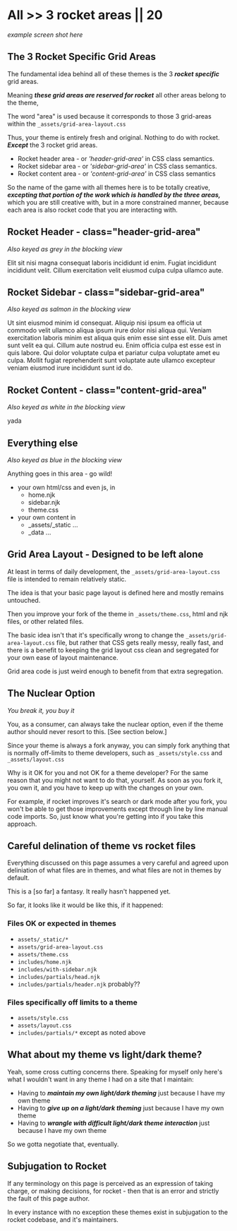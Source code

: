 # All >> 3 rocket areas || 20

_example screen shot here_

## The 3 Rocket Specific Grid Areas

The fundamental idea behind all of these themes is the 3 _**rocket specific**_ grid areas.

Meaning _**these grid areas are reserved for rocket**_ all other areas belong to the theme,

The word "area" is used because it corresponds to those 3 grid-areas within the `_assets/grid-area-layout.css`

Thus, your theme is entirely fresh and original. Nothing to do with rocket. _**Except**_ the 3 rocket grid areas.

- Rocket header area - or _'header-grid-area'_ in CSS class semantics.
- Rocket sidebar area - or _'sidebar-grid-area'_ in CSS class semantics.
- Rocket content area - or _'content-grid-area'_ in CSS class semantics

So the name of the game with all themes here is to be totally creative, _**excepting that portion of the work which is handled by the three areas,**_ which you are still creative with, but in a more constrained manner, because each area is also rocket code that you are interacting with.

## Rocket Header - class="header-grid-area"

_Also keyed as grey in the blocking view_

Elit sit nisi magna consequat laboris incididunt id enim. Fugiat incididunt incididunt velit. Cillum exercitation velit eiusmod culpa culpa ullamco aute.

## Rocket Sidebar - class="sidebar-grid-area"

_Also keyed as salmon in the blocking view_

Ut sint eiusmod minim id consequat. Aliquip nisi ipsum ea officia ut commodo velit ullamco aliqua ipsum irure dolor nisi aliqua qui. Veniam exercitation laboris minim est aliqua quis enim esse sint esse elit. Duis amet sunt velit ea qui. Cillum aute nostrud eu. Enim officia culpa est esse est in quis labore. Qui dolor voluptate culpa et pariatur culpa voluptate amet eu culpa. Mollit fugiat reprehenderit sunt voluptate aute ullamco excepteur veniam eiusmod irure incididunt sunt id do.

## Rocket Content - class="content-grid-area"

_Also keyed as white in the blocking view_

yada

## Everything else

_Also keyed as blue in the blocking view_

Anything goes in this area - go wild!

- your own html/css and even js, in
  - home.njk
  - sidebar.njk
  - theme.css
- your own content in
  - _assets/_static ...
  - _data ...

## Grid Area Layout - Designed to be left alone

At least in terms of daily development, the `_assets/grid-area-layout.css` file is intended to remain relatively static.

The idea is that your basic page layout is defined here and mostly remains untouched. 

Then you improve your fork of the theme in  `_assets/theme.css`, html and njk files, or other related files.

The basic idea isn't that it's specifically wrong to change the  `_assets/grid-area-layout.css` file, but rather that CSS gets really messy, really fast, and there is a benefit to keeping the grid layout css clean and segregated for your own ease of layout maintenance.

Grid area code is just weird enough to benefit from that extra segregation.

## The Nuclear Option

_You break it, you buy it_

You, as a consumer, can always take the nuclear option, even if the theme author should never resort to this. [See section below.]

Since your theme is always a fork anyway, you can simply fork anything that is normally off-limits to theme developers, such as `_assets/style.css` and `_assets/layout.css`

Why is it OK for you and not OK for a theme developer? For the same reason that you might not want to do that, yourself. As soon as you fork it, you own it, and you have to keep up with the changes on your own.

For example, if rocket improves it's search or dark mode after you fork, you won't be able to get those improvements except through line by line manual code imports. So, just know what you're getting into if you take this approach.

## Careful delination of theme vs rocket files

Everything discussed on this page assumes a very careful and agreed upon deliniation of what files are in themes, and what files are not in themes by default.

This is a [so far] a fantasy. It really hasn't happened yet.

So far, it looks like it would be like this, if it happened:

### Files OK or expected in themes

- `assets/_static/*`
- `assets/grid-area-layout.css`
- `assets/theme.css`
- `includes/home.njk`
- `includes/with-sidebar.njk`
- `includes/partials/head.njk`
- `includes/partials/header.njk` probably??

### Files specifically off limits to a theme

- `assets/style.css`
- `assets/layout.css`
- `includes/partials/*` except as noted above

## What about my theme vs light/dark theme?

Yeah, some cross cutting concerns there. Speaking for myself only here's what I wouldn't want in any theme I had on a site that I maintain:

- Having to _**maintain my own light/dark theming**_ just because I have my own theme
- Having to _**give up on a light/dark theming**_ just because I have my own theme
- Having to  _**wrangle with difficult light/dark theme interaction**_ just because I have my own theme

So we gotta negotiate that, eventually.

## Subjugation to Rocket

If any terminology on this page is perceived as an expression of taking charge, or making decisions, for rocket - then that is an error and strictly the fault of this page author.

In every instance with no exception these themes exist in subjugation to the rocket codebase, and it's maintainers.